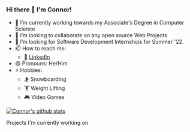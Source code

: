 ### Hi there 👋 I'm Connor!

- 🔭 I’m currently working towards my Associate's Degree in Computer Science
- 👯 I’m looking to collaborate on any open source Web Projects
- 🤔 I’m looking for Software Development Internships for Summer '22. 
- 📫 How to reach me: 
  - 🏢 [LinkedIn](https://www.linkedin.com/in/connor-mccurrie/)
- 😄 Pronouns: He/Him
- ⚡ Hobbies: 
  - 🏂 Snowboarding 
  - 🏋️ Weight Lifting
  - 🎮 Video Games

[![Connor's github stats](https://github-readme-stats.vercel.app/api?username=adinsxx&count_private=true&show_icons=true&theme=radical&hide_rank=false)](https://github.com/adinsxx/github-readme-stats)


Projects I'm currently working on

